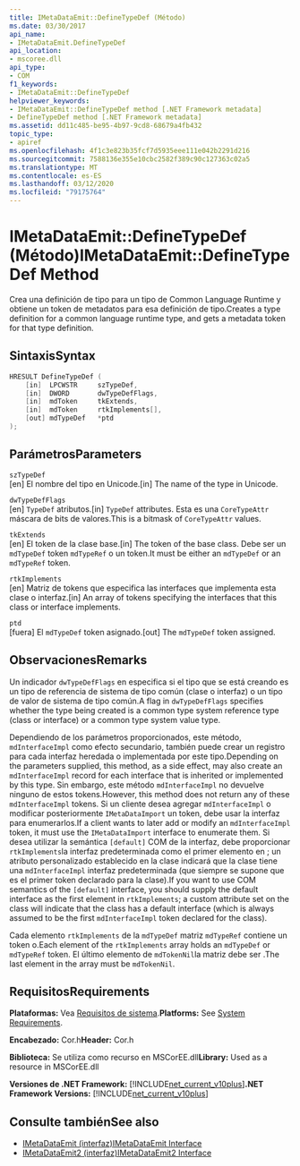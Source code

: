```yaml
---
title: IMetaDataEmit::DefineTypeDef (Método)
ms.date: 03/30/2017
api_name:
- IMetaDataEmit.DefineTypeDef
api_location:
- mscoree.dll
api_type:
- COM
f1_keywords:
- IMetaDataEmit::DefineTypeDef
helpviewer_keywords:
- IMetaDataEmit::DefineTypeDef method [.NET Framework metadata]
- DefineTypeDef method [.NET Framework metadata]
ms.assetid: dd11c485-be95-4b97-9cd8-68679a4fb432
topic_type:
- apiref
ms.openlocfilehash: 4f1c3e823b35fcf7d5935eee111e042b2291d216
ms.sourcegitcommit: 7588136e355e10cbc2582f389c90c127363c02a5
ms.translationtype: MT
ms.contentlocale: es-ES
ms.lasthandoff: 03/12/2020
ms.locfileid: "79175764"
---
```

# <a name="imetadataemitdefinetypedef-method"></a><span data-ttu-id="8bc36-102">IMetaDataEmit::DefineTypeDef (Método)</span><span class="sxs-lookup"><span data-stu-id="8bc36-102">IMetaDataEmit::DefineTypeDef Method</span></span>
<span data-ttu-id="8bc36-103">Crea una definición de tipo para un tipo de Common Language Runtime y obtiene un token de metadatos para esa definición de tipo.</span><span class="sxs-lookup"><span data-stu-id="8bc36-103">Creates a type definition for a common language runtime type, and gets a metadata token for that type definition.</span></span>  
  
## <a name="syntax"></a><span data-ttu-id="8bc36-104">Sintaxis</span><span class="sxs-lookup"><span data-stu-id="8bc36-104">Syntax</span></span>  
  
```cpp  
HRESULT DefineTypeDef (
    [in]  LPCWSTR     szTypeDef,
    [in]  DWORD       dwTypeDefFlags,
    [in]  mdToken     tkExtends,
    [in]  mdToken     rtkImplements[],
    [out] mdTypeDef   *ptd  
);  
```  
  
## <a name="parameters"></a><span data-ttu-id="8bc36-105">Parámetros</span><span class="sxs-lookup"><span data-stu-id="8bc36-105">Parameters</span></span>  
 `szTypeDef`  
 <span data-ttu-id="8bc36-106">[en] El nombre del tipo en Unicode.</span><span class="sxs-lookup"><span data-stu-id="8bc36-106">[in] The name of the type in Unicode.</span></span>  
  
 `dwTypeDefFlags`  
 <span data-ttu-id="8bc36-107">[en] `TypeDef` atributos.</span><span class="sxs-lookup"><span data-stu-id="8bc36-107">[in] `TypeDef` attributes.</span></span> <span data-ttu-id="8bc36-108">Esta es una `CoreTypeAttr` máscara de bits de valores.</span><span class="sxs-lookup"><span data-stu-id="8bc36-108">This is a bitmask of `CoreTypeAttr` values.</span></span>  
  
 `tkExtends`  
 <span data-ttu-id="8bc36-109">[en] El token de la clase base.</span><span class="sxs-lookup"><span data-stu-id="8bc36-109">[in] The token of the base class.</span></span> <span data-ttu-id="8bc36-110">Debe ser un `mdTypeDef` token `mdTypeRef` o un token.</span><span class="sxs-lookup"><span data-stu-id="8bc36-110">It must be either an `mdTypeDef` or an `mdTypeRef` token.</span></span>  
  
 `rtkImplements`  
 <span data-ttu-id="8bc36-111">[en] Matriz de tokens que especifica las interfaces que implementa esta clase o interfaz.</span><span class="sxs-lookup"><span data-stu-id="8bc36-111">[in] An array of tokens specifying the interfaces that this class or interface implements.</span></span>  
  
 `ptd`  
 <span data-ttu-id="8bc36-112">[fuera] El `mdTypeDef` token asignado.</span><span class="sxs-lookup"><span data-stu-id="8bc36-112">[out] The `mdTypeDef` token assigned.</span></span>  
  
## <a name="remarks"></a><span data-ttu-id="8bc36-113">Observaciones</span><span class="sxs-lookup"><span data-stu-id="8bc36-113">Remarks</span></span>  
 <span data-ttu-id="8bc36-114">Un indicador `dwTypeDefFlags` en especifica si el tipo que se está creando es un tipo de referencia de sistema de tipo común (clase o interfaz) o un tipo de valor de sistema de tipo común.</span><span class="sxs-lookup"><span data-stu-id="8bc36-114">A flag in `dwTypeDefFlags` specifies whether the type being created is a common type system reference type (class or interface) or a common type system value type.</span></span>  
  
 <span data-ttu-id="8bc36-115">Dependiendo de los parámetros proporcionados, este método, `mdInterfaceImpl` como efecto secundario, también puede crear un registro para cada interfaz heredada o implementada por este tipo.</span><span class="sxs-lookup"><span data-stu-id="8bc36-115">Depending on the parameters supplied, this method, as a side effect, may also create an `mdInterfaceImpl` record for each interface that is inherited or implemented by this type.</span></span> <span data-ttu-id="8bc36-116">Sin embargo, este método `mdInterfaceImpl` no devuelve ninguno de estos tokens.</span><span class="sxs-lookup"><span data-stu-id="8bc36-116">However, this method does not return any of these `mdInterfaceImpl` tokens.</span></span> <span data-ttu-id="8bc36-117">Si un cliente desea agregar `mdInterfaceImpl` o modificar posteriormente `IMetaDataImport` un token, debe usar la interfaz para enumerarlos.</span><span class="sxs-lookup"><span data-stu-id="8bc36-117">If a client wants to later add or modify an `mdInterfaceImpl` token, it must use the `IMetaDataImport` interface to enumerate them.</span></span> <span data-ttu-id="8bc36-118">Si desea utilizar la semántica `[default]` COM de la interfaz, debe proporcionar `rtkImplements`la interfaz predeterminada como el primer elemento en ; un atributo personalizado establecido en la clase indicará que la clase tiene una `mdInterfaceImpl` interfaz predeterminada (que siempre se supone que es el primer token declarado para la clase).</span><span class="sxs-lookup"><span data-stu-id="8bc36-118">If you want to use COM semantics of the `[default]` interface, you should supply the default interface as the first element in `rtkImplements`; a custom attribute set on the class will indicate that the class has a default interface (which is always assumed to be the first `mdInterfaceImpl` token declared for the class).</span></span>  
  
 <span data-ttu-id="8bc36-119">Cada elemento `rtkImplements` de la `mdTypeDef` matriz `mdTypeRef` contiene un token o.</span><span class="sxs-lookup"><span data-stu-id="8bc36-119">Each element of the `rtkImplements` array holds an `mdTypeDef` or `mdTypeRef` token.</span></span> <span data-ttu-id="8bc36-120">El último elemento de `mdTokenNil`la matriz debe ser .</span><span class="sxs-lookup"><span data-stu-id="8bc36-120">The last element in the array must be `mdTokenNil`.</span></span>  
  
## <a name="requirements"></a><span data-ttu-id="8bc36-121">Requisitos</span><span class="sxs-lookup"><span data-stu-id="8bc36-121">Requirements</span></span>  
 <span data-ttu-id="8bc36-122">**Plataformas:** Vea [Requisitos de sistema](../../../../docs/framework/get-started/system-requirements.md).</span><span class="sxs-lookup"><span data-stu-id="8bc36-122">**Platforms:** See [System Requirements](../../../../docs/framework/get-started/system-requirements.md).</span></span>  
  
 <span data-ttu-id="8bc36-123">**Encabezado:** Cor.h</span><span class="sxs-lookup"><span data-stu-id="8bc36-123">**Header:** Cor.h</span></span>  
  
 <span data-ttu-id="8bc36-124">**Biblioteca:** Se utiliza como recurso en MSCorEE.dll</span><span class="sxs-lookup"><span data-stu-id="8bc36-124">**Library:** Used as a resource in MSCorEE.dll</span></span>  
  
 <span data-ttu-id="8bc36-125">**Versiones de .NET Framework:** [!INCLUDE[net_current_v10plus](../../../../includes/net-current-v10plus-md.md)]</span><span class="sxs-lookup"><span data-stu-id="8bc36-125">**.NET Framework Versions:** [!INCLUDE[net_current_v10plus](../../../../includes/net-current-v10plus-md.md)]</span></span>  
  
## <a name="see-also"></a><span data-ttu-id="8bc36-126">Consulte también</span><span class="sxs-lookup"><span data-stu-id="8bc36-126">See also</span></span>

- [<span data-ttu-id="8bc36-127">IMetaDataEmit (interfaz)</span><span class="sxs-lookup"><span data-stu-id="8bc36-127">IMetaDataEmit Interface</span></span>](../../../../docs/framework/unmanaged-api/metadata/imetadataemit-interface.md)
- [<span data-ttu-id="8bc36-128">IMetaDataEmit2 (interfaz)</span><span class="sxs-lookup"><span data-stu-id="8bc36-128">IMetaDataEmit2 Interface</span></span>](../../../../docs/framework/unmanaged-api/metadata/imetadataemit2-interface.md)
